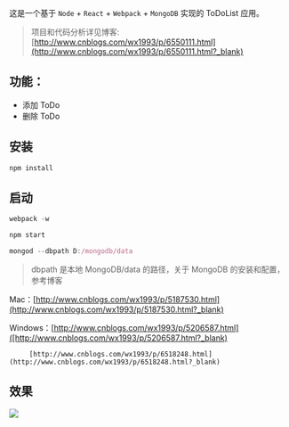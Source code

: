 这是一个基于 `Node` + `React` + `Webpack` + `MongoDB` 实现的 ToDoList 应用。

> 项目和代码分析详见博客: [http://www.cnblogs.com/wx1993/p/6550111.html](http://www.cnblogs.com/wx1993/p/6550111.html?_blank)

## 功能：

- 添加 ToDo
- 删除 ToDo

## 安装
```js
npm install
```

## 启动
```js
webpack -w
```

```js
npm start
```

```js
mongod --dbpath D:/mongodb/data
```

> dbpath 是本地 MongoDB/data 的路径，关于 MongoDB 的安装和配置，参考博客

Mac：[http://www.cnblogs.com/wx1993/p/5187530.html](http://www.cnblogs.com/wx1993/p/5187530.html?_blank)

Windows：[http://www.cnblogs.com/wx1993/p/5206587.html]([http://www.cnblogs.com/wx1993/p/5206587.html?_blank)
        
         [http://www.cnblogs.com/wx1993/p/6518248.html](http://www.cnblogs.com/wx1993/p/6518248.html?_blank)

## 效果
![](http://images2015.cnblogs.com/blog/781464/201703/781464-20170320132614096-1299063842.jpg)
